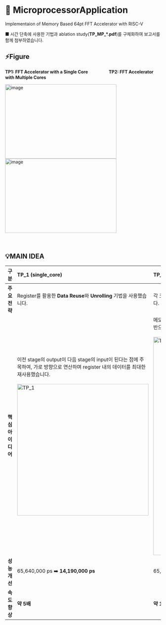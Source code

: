 # 🤖 MicroprocessorApplication
Implementaion of Memory Based 64pt FFT Accelerator with RISC-V

■ 시간 단축에 사용한 기법과 ablation study(**TP_MP_*.pdf**)를 구체화하여 보고서를 함께 첨부하였습니다.


## ⚡Figure
**TP1: FFT Accelerator with a Single Core   ㅤㅤㅤㅤㅤTP2: FFT Accelerator with Multiple Cores**


<img width="360" height="240" alt="image" src="https://github.com/user-attachments/assets/f722fae9-80f3-4487-90f3-206604fc04f6" /> <img width="360" height="240" alt="image" src="https://github.com/user-attachments/assets/82ac7a00-9f5e-4239-a927-d7bea267f9bb" /> 






ㅤㅤㅤㅤ

## 💡MAIN IDEA

| 구분 | **TP_1 (single_core)** | **TP_2 (three_cores)** |
| :--- | :--- | :--- |
| **주요 전략** | Register를 활용한 **Data Reuse**와 **Unrolling** 기법을 사용했습니다. | 각 코어별로 역할을 분배하여 **Pipeline**을 구성하고, 모든 코어가 쉬는 구간 없이 동작하도록 최적화했습니다. |
| **핵심 아이디어** | 이전 stage의 output이 다음 stage의 input이 된다는 점에 주목하여, 가로 방향으로 연산하며 register 내의 데이터를 최대한 재사용했습니다.<br><br><img width="425" alt="TP_1" src="https://github.com/user-attachments/assets/a03b6e20-818b-401c-87bd-10c32ea2c9fb"> | 메모리 접근 시 `Core 0 > Core 1 > Core 2` 순으로 우선순위가 있다는 것을 실험적으로 발견하고, 이를 기반으로 각 코어의 역할을 효율적으로 분배했습니다.<br><br><img width="705" alt="TP_2" src="https://github.com/user-attachments/assets/d4cda7ae-c4c7-4df4-90f9-0f87fcd7939d"> |
| **성능 개선** | 65,640,000 ps ➡️ **14,190,000 ps** | 65,640,000 ps ➡️ **6,634,000 ps** |
| **속도 향상** | **약 5배** | **약 10배** |




